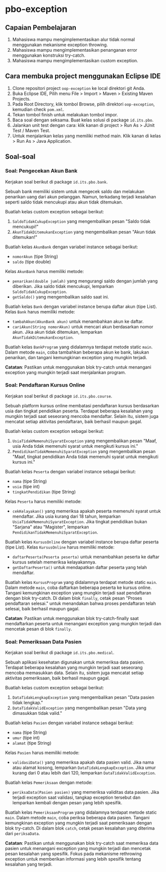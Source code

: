 # pbo-exception

## Capaian Pembelajaran

1. Mahasiswa mampu mengimplementasikan alur tidak normal menggunakan mekanisme exception throwing.
2. Mahasiswa mampu mengimplementasikan penanganan error menggunakan konstruksi try-catch.
3. Mahasiswa mampu mengimplementasikan custom exception.


## Cara membuka project menggunakan Eclipse IDE

1. Clone repositori project `oop-exception` ke local direktori git Anda.
2. Buka Eclipse IDE, Pilih menu File > Import > Maven > Existing Maven Projects.
3. Pada Root Directory, klik tombol Browse, pilih direktori `oop-exception`, kemudian check `pom.xml`.
4. Tekan tombol finish untuk melakukan tombol impor.
5. Baca soal dengan seksama. Buat kelas solusi di package `id.its.pbo`.
6. Jalankan unit test dengan cara: klik kanan di project > Run As > JUnit Test / Maven Test.
7. Untuk menjalankan kelas yang memiliki method main. Klik kanan di kelas > Run As > Java Application.

## Soal-soal

### Soal: Pengecekan Akun Bank

Kerjakan soal berikut di package `id.its.pbo.bank`.

Sebuah bank memiliki sistem untuk mengecek saldo dan melakukan penarikan uang dari akun pelanggan. Namun, terkadang terjadi kesalahan seperti saldo tidak mencukupi atau akun tidak ditemukan.

Buatlah kelas custom exception sebagai berikut:
1. `SaldoTidakCukupException` yang mengembalikan pesan "Saldo tidak mencukupi!"
2. `AkunTidakDitemukanException` yang mengembalikan pesan "Akun tidak ditemukan!"

Buatlah kelas `AkunBank` dengan variabel instance sebagai berikut:
- `nomorAkun` (tipe String)
- `saldo` (tipe double)

Kelas `AkunBank` harus memiliki metode:
- `penarikan(double jumlah)` yang mengurangi saldo dengan jumlah yang diberikan. Jika saldo tidak mencukupi, lemparkan `SaldoTidakCukupException`.
- `getSaldo()` yang mengembalikan saldo saat ini.

Buatlah kelas `Bank` dengan variabel instance berupa daftar akun (tipe List<AkunBank>). Kelas `Bank` harus memiliki metode:
- `tambahAkun(AkunBank akun)` untuk menambahkan akun ke daftar.
- `cariAkun(String nomorAkun)` untuk mencari akun berdasarkan nomor akun. Jika akun tidak ditemukan, lemparkan `AkunTidakDitemukanException`.

Buatlah kelas `BankProgram` yang didalamnya terdapat metode static `main`. Dalam metode `main`, coba tambahkan beberapa akun ke bank, lakukan penarikan, dan tangani kemungkinan exception yang mungkin terjadi.

**Catatan**: Pastikan untuk menggunakan blok try-catch untuk menangani exception yang mungkin terjadi saat menjalankan program.

### Soal: Pendaftaran Kursus Online

Kerjakan soal berikut di package `id.its.pbo.course`.

Sebuah platform kursus online membatasi pendaftaran kursus berdasarkan usia dan tingkat pendidikan peserta. Terdapat beberapa kesalahan yang mungkin terjadi saat seseorang mencoba mendaftar. Selain itu, sistem juga mencatat setiap aktivitas pendaftaran, baik berhasil maupun gagal.

Buatlah kelas custom exception sebagai berikut:
1. `UsiaTidakMemenuhiSyaratException` yang mengembalikan pesan "Maaf, usia Anda tidak memenuhi syarat untuk mengikuti kursus ini."
2. `PendidikanTidakMemenuhiSyaratException` yang mengembalikan pesan "Maaf, tingkat pendidikan Anda tidak memenuhi syarat untuk mengikuti kursus ini."

Buatlah kelas `Peserta` dengan variabel instance sebagai berikut:
- `nama` (tipe String)
- `usia` (tipe int)
- `tingkatPendidikan` (tipe String)

Kelas `Peserta` harus memiliki metode:
- `cekKelayakan()` yang memeriksa apakah peserta memenuhi syarat untuk mendaftar. Jika usia kurang dari 18 tahun, lemparkan `UsiaTidakMemenuhiSyaratException`. Jika tingkat pendidikan bukan "Sarjana" atau "Magister", lemparkan `PendidikanTidakMemenuhiSyaratException`.

Buatlah kelas `KursusOnline` dengan variabel instance berupa daftar peserta (tipe List<Peserta>). Kelas `KursusOnline` harus memiliki metode:
- `daftarPeserta(Peserta peserta)` untuk menambahkan peserta ke daftar kursus setelah memeriksa kelayakannya.
- `getDaftarPeserta()` untuk mendapatkan daftar peserta yang telah mendaftar.

Buatlah kelas `KursusProgram` yang didalamnya terdapat metode static `main`. Dalam metode `main`, coba daftarkan beberapa peserta ke kursus online. Tangani kemungkinan exception yang mungkin terjadi saat pendaftaran dengan blok try-catch. Di dalam blok `finally`, cetak pesan "Proses pendaftaran selesai." untuk menandakan bahwa proses pendaftaran telah selesai, baik berhasil maupun gagal.

**Catatan**: Pastikan untuk menggunakan blok try-catch-finally saat mendaftarkan peserta untuk menangani exception yang mungkin terjadi dan mencetak pesan di blok `finally`.

### Soal: Pemeriksaan Data Pasien

Kerjakan soal berikut di package `id.its.pbo.medical`.

Sebuah aplikasi kesehatan digunakan untuk memeriksa data pasien. Terdapat beberapa kesalahan yang mungkin terjadi saat seseorang mencoba memasukkan data. Selain itu, sistem juga mencatat setiap aktivitas pemeriksaan, baik berhasil maupun gagal.

Buatlah kelas custom exception sebagai berikut:
1. `DataTidakLengkapException` yang mengembalikan pesan "Data pasien tidak lengkap."
2. `DataTidakValidException` yang mengembalikan pesan "Data yang dimasukkan tidak valid."

Buatlah kelas `Pasien` dengan variabel instance sebagai berikut:
- `nama` (tipe String)
- `umur` (tipe int)
- `alamat` (tipe String)

Kelas `Pasien` harus memiliki metode:
- `validasiData()` yang memeriksa apakah data pasien valid. Jika nama atau alamat kosong, lemparkan `DataTidakLengkapException`. Jika umur kurang dari 0 atau lebih dari 120, lemparkan `DataTidakValidException`.

Buatlah kelas `Pemeriksaan` dengan metode:
- `periksaData(Pasien pasien)` yang memeriksa validitas data pasien. Jika terjadi exception saat validasi, tangkap exception tersebut dan lemparkan kembali dengan pesan yang lebih spesifik.

Buatlah kelas `PemeriksaanProgram` yang didalamnya terdapat metode static `main`. Dalam metode `main`, coba periksa beberapa data pasien. Tangani kemungkinan exception yang mungkin terjadi saat pemeriksaan dengan blok try-catch. Di dalam blok `catch`, cetak pesan kesalahan yang diterima dari `periksaData`.

**Catatan**: Pastikan untuk menggunakan blok try-catch saat memeriksa data pasien untuk menangani exception yang mungkin terjadi dan mencetak pesan kesalahan yang spesifik. Fokus pada mekanisme rethrowing exception untuk memberikan informasi yang lebih spesifik tentang kesalahan yang terjadi.